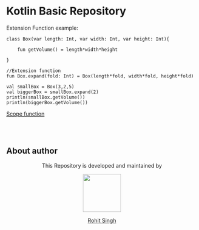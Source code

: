 # Kotlin Basic Repository

Extension Function example: 

    class Box(var length: Int, var width: Int, var height: Int){

        fun getVolume() = length*width*height

    }
    
    //Extension function
    fun Box.expand(fold: Int) = Box(length*fold, width*fold, height*fold)
    
    val smallBox = Box(3,2,5)
    val biggerBox = smallBox.expand(2)
    println(smallBox.getVolume())
    println(biggerBox.getVolume())
    
    
 [Scope function](https://www.youtube.com/watch?v=Vy-dS2SVoHk)
 
 
    
    


</br></br>
## About author
<p align="center">This Repository is developed and maintained by </p>
<p align="center">
  <a href="https://stackoverflow.com/users/4700156/rohit-singh?tab=profile"><img width="100" height="100" src="https://user-images.githubusercontent.com/11274840/30627155-38952a30-9dec-11e7-9072-a00d9a86bdb8.gif">
</p></a>
<a href="https://stackoverflow.com/users/4700156/rohit-singh?tab=profile">
<p align="center">
  Rohit Singh
</p>
</a>
